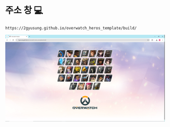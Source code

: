 # 주소 창 💻
```
https://2gyusung.github.io/overwatch_heros_template/build/
```
<img src='./images/page.PNG'>
